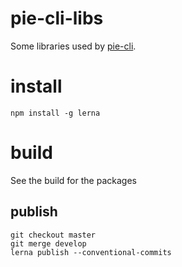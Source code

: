 # pie-cli-libs

Some libraries used by [pie-cli][cli].

# install

```shell
npm install -g lerna
```

# build

See the build for the packages


## publish 

```
git checkout master
git merge develop
lerna publish --conventional-commits
```

[cli]: github.com/PieLabs/pie-cli